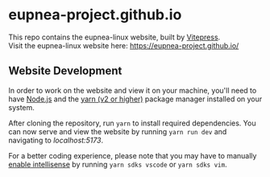 # eupnea-project.github.io

This repo contains the eupnea-linux website, built by [Vitepress](https://vitepress.vuejs.org/).  
Visit the eupnea-linux website here: https://eupnea-project.github.io/


## Website Development

In order to work on the website and view it on your machine, you'll need to have [Node.js](https://nodejs.org/) and the [yarn (v2 or higher)](https://yarnpkg.com/getting-started/install) package manager installed on your system.

After cloning the repository, run `yarn` to install required dependencies. You can now serve and view the website by running `yarn run dev` and navigating to *localhost:5173*.

For a better coding experience, please note that you may have to manually [enable intellisense](https://yarnpkg.com/getting-started/editor-sdks) by running `yarn sdks vscode` or `yarn sdks vim`.
